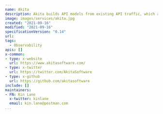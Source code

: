 ```yaml
---
name: Akita
description: Akita builds API models from existing API traffic, which allows users to easily compare specifications with observed behavior from test, staging or production.
image: images/services/akita.jpg
created: "2021-09-16"
modified: "2021-09-16"
specificationVersion: "0.14"
url: 
tags:
  - Observability
apis: []
x-common:
- type: x-website
  url: https://www.akitasoftware.com/
- type: x-twitter
  url: https://twitter.com/AkitaSoftware
- type: x-github
  url: https://github.com/akitasoftware 
include: []
maintainers:
- FN: Kin Lane
  x-twitter: kinlane
  email: kin.lane@postman.com
...
```

